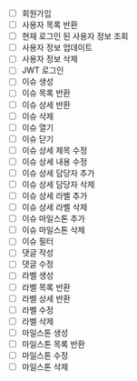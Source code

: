 - [ ] 회원가입
- [ ] 사용자 목록 반환
- [ ] 현재 로그인 된 사용자 정보 조회
- [ ] 사용자 정보 업데이트
- [ ] 사용자 정보 삭제
- [ ] JWT 로그인
- [ ] 이슈 생성
- [ ] 이슈 목록 반환
- [ ] 이슈 상세 반환
- [ ] 이슈 삭제
- [ ] 이슈 열기
- [ ] 이슈 닫기
- [ ] 이슈 상세 제목 수정
- [ ] 이슈 상세 내용 수정
- [ ] 이슈 상세 담당자 추가
- [ ] 이슈 상세 담당자 삭제
- [ ] 이슈 상세 라벨 추가
- [ ] 이슈 상세 라벨 삭제
- [ ] 이슈 마일스톤 추가
- [ ] 이슈 마일스톤 삭제
- [ ] 이슈 필터
- [ ] 댓글 작성
- [ ] 댓글 수정
- [ ] 라벨 생성
- [ ] 라벨 목록 반환
- [ ] 라벨 상세 반환
- [ ] 라벨 수정
- [ ] 라벨 삭제
- [ ] 마일스톤 생성
- [ ] 마일스톤 목록 반환
- [ ] 마일스톤 수정
- [ ] 마일스톤 삭제
